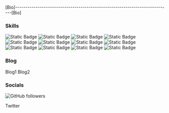 [Bio]----------------------------------------------------------------------------[Bio]

### Skills
![Static Badge](https://img.shields.io/badge/HTML-%23E34F26?logo=html5&logoColor=black&labelColor=%23E34F26&color=black)
![Static Badge](https://img.shields.io/badge/CSS-%23663399?logo=css&logoColor=black&labelColor=%23663399&color=black)
![Static Badge](https://img.shields.io/badge/JavaScript-%23F7DF1E?logo=JavaScript&logoColor=black&labelColor=%23F7DF1E&color=black)
![Static Badge](https://img.shields.io/badge/Bootstrap-%237952B3?logo=bootstrap&logoColor=black&labelColor=%237952B3&color=black)
![Static Badge](https://img.shields.io/badge/Spring%20Boot-%236DB33F?logo=Spring%20Boot&logoColor=black&labelColor=%236DB33F&color=black)
![Static Badge](https://img.shields.io/badge/JUnit-%2325A162?logo=JUNIT5&logoColor=black&labelColor=%2325A162&color=black)
![Static Badge](https://img.shields.io/badge/Spring%20MVC-%236DB33F?logo=Spring&logoColor=black&labelColor=%236DB33F&color=black)
![Static Badge](https://img.shields.io/badge/MySQL-%234479A1?logo=MySQL&logoColor=black&labelColor=%234479A1&color=black)
![Static Badge](https://img.shields.io/badge/REST%20API-%20%234287f5?logo=pcgamingwiki&logoColor=black&labelColor=%20%234287f5&color=black)
![Static Badge](https://img.shields.io/badge/Redux-%23764ABC?logo=redux&logoColor=black&labelColor=%23764ABC&color=black)
![Static Badge](https://img.shields.io/badge/Webpack-%238DD6F9?logo=webpack&logoColor=black&labelColor=%238DD6F9&color=black)
![Static Badge](https://img.shields.io/badge/React-%2361DAFB?logo=react&logoColor=black&labelColor=%2361DAFB&color=black)













### Blog
Blog1
Blog2

### Socials
![GitHub followers](https://img.shields.io/github/followers/sparshchaudhari)

Twitter
